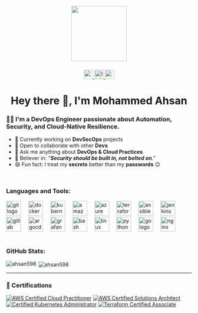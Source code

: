 <div align="center">
  <img height="150" src="https://media.giphy.com/media/M9gbBd9nbDrOTu1Mqx/giphy.gif"  />
</div>

###

<div align="center">
<a href="mailto:mdahsan060@gmail.com">
  <img src="https://img.shields.io/static/v1?message=Gmail&logo=gmail&label=&color=D14836&logoColor=white&labelColor=&style=for-the-badge" height="25" alt="gmail logo" />
</a>
<a href="https://www.linkedin.com/in/ahsan12" target="_blank">
  <img src="https://img.shields.io/static/v1?message=LinkedIn&logo=linkedin&label=&color=0077B5&logoColor=white&labelColor=&style=for-the-badge" height="25" alt="linkedin logo" />
</a>
<a href="https://ahsan598.github.io/Portfolio/" target="_blank">
  <img src="https://img.shields.io/static/v1?message=Portfolio&logo=portfolio&label=&color=111&logoColor=white&labelColor=&style=for-the-badge" height="25" alt="portfolio logo" />
</a>
</div>

###

<h1 align="center">Hey there 👋, I'm Mohammed Ahsan</h1>

###

<h3 align="left">👨‍💻 I'm a DevOps Engineer passionate about Automation, Security, and Cloud-Native Resilience.</h3>

- 🔭 Currently working on **DevSecOps** projects  
- 🤝 Open to collaborate with other **Devs**  
- 💬 Ask me anything about **DevOps & Cloud Practices**  
- 🔐 Believer in: _“**Security should be built in, not bolted on**.”_  
- 😄 Fun fact: I treat my **secrets** better than my **passwords** 😉

<br>

<h3 align="left">Languages and Tools:</h3>
<div align="left">
<!-- Git -->
<img src="https://cdn.jsdelivr.net/gh/devicons/devicon/icons/git/git-original.svg" height="40" alt="git logo" />
<img width="12" />

<!-- Docker -->
<img src="https://cdn.simpleicons.org/docker/2496ED" height="40" alt="docker logo" />
<img width="12" />

<!-- Kubernetes -->
<img src="https://cdn.jsdelivr.net/gh/devicons/devicon/icons/kubernetes/kubernetes-plain.svg" height="40" alt="kubernetes logo" />
<img width="12" />

<!-- AWS -->
<img src="https://skillicons.dev/icons?i=aws" height="40" alt="amazonwebservices logo" />
<img width="12" />

<!-- Azure -->
<img src="https://skillicons.dev/icons?i=azure" height="40" alt="azure logo" />
<img width="12" />

<!-- Terraform -->
<img src="https://cdn.jsdelivr.net/gh/devicons/devicon/icons/terraform/terraform-original.svg" height="40" alt="terraform logo" />
<img width="12" />

<!-- Ansible -->
  <img src="https://cdn.simpleicons.org/ansible/EE0000" height="40" alt="ansible logo"  />
<img width="12" />

<!-- Jenkins -->
<img src="https://www.vectorlogo.zone/logos/jenkins/jenkins-icon.svg" width="40" height="40" alt="jenkins logo" />
<img width="12" />

<!-- GitLab -->
<img src="https://cdn.jsdelivr.net/gh/devicons/devicon/icons/gitlab/gitlab-original.svg" height="40" alt="gitlab logo" />
<img width="12" />

<!-- ArgoCD -->
<img src="https://cdn.jsdelivr.net/gh/devicons/devicon/icons/argocd/argocd-original.svg" height="40" alt="argocd logo" />
<img width="12" />

<!-- Grafana -->
<img src="https://cdn.jsdelivr.net/gh/devicons/devicon/icons/grafana/grafana-original.svg" height="40" alt="grafana logo" />
<img width="12" />

<!-- Bash -->
<img src="https://cdn.jsdelivr.net/gh/devicons/devicon/icons/bash/bash-original.svg" height="40" alt="bash logo" />
<img width="12" />

<!-- Linux -->
<img src="https://cdn.jsdelivr.net/gh/devicons/devicon/icons/linux/linux-original.svg" height="40" alt="linux logo" />
<img width="12" />

<!-- Python -->
<img src="https://cdn.jsdelivr.net/gh/devicons/devicon/icons/python/python-original.svg" height="40" alt="python logo" />
<img width="12" />

<!-- Go -->
<img src="https://cdn.simpleicons.org/go/00ADD8" height="40" alt="go logo" />
<img width="12" />

<!-- NGINX -->
<img src="https://cdn.simpleicons.org/nginx/009639" height="40" alt="nginx logo" />
</div>
<br>

<h3 align="left">GitHub Stats:</h3>

<p><img align="left" src="https://github-readme-stats.vercel.app/api/top-langs?username=ahsan598&show_icons=true&locale=en&layout=compact" alt="ahsan598" /></p>

<p>&nbsp;<img align="center" src="https://github-readme-stats.vercel.app/api?username=ahsan598&show_icons=true&locale=en" alt="ahsan598" /></p>

---

### 🏅 Certifications

[![AWS Certified Cloud Practitioner](https://images.credly.com/size/220x220/images/00634f82-b07f-4bbd-a6bb-53de397fc3a6/image.png)](https://www.credly.com/badges/d0d2c32f-a56c-4c08-bb2d-e259a7bf16ae/public_url)
[![AWS Certified Solutions Architect](https://images.credly.com/size/220x220/images/0e284c3f-5164-4b21-8660-0d84737941bc/image.png)](https://www.credly.com/badges/d39f3ca1-9fb4-4805-9abe-4fe59ed3f479/public_url)
[![Certified Kubernetes Administrator](https://images.credly.com/size/680x680/images/8b8ed108-e77d-4396-ac59-2504583b9d54/cka_from_cncfsite__281_29.png)](https://www.credly.com/org/the-linux-foundation/badge/cka-certified-kubernetes-administrator)
[![Terraform Certified Associate](https://images.credly.com/size/680x680/images/99289602-861e-4929-8277-773e63a2fa6f/image.png)](https://www.credly.com/org/hashicorp/badge/hashicorp-certified-terraform-associate-002)
